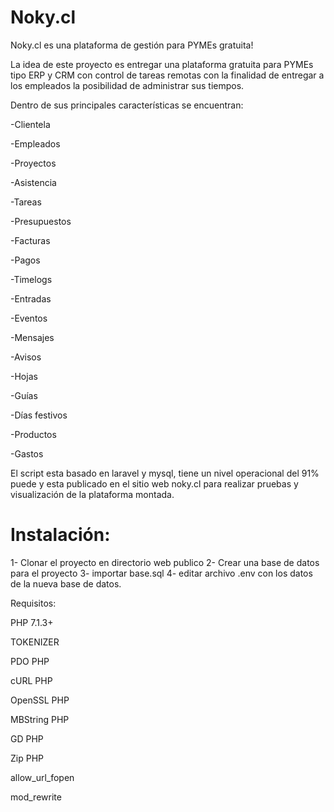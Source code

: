 # Noky.cl
Noky.cl es una plataforma de gestión para PYMEs gratuita!

La idea de este proyecto es entregar una plataforma gratuita para PYMEs tipo ERP y CRM con control de tareas remotas con la finalidad de entregar a los empleados la posibilidad de administrar sus tiempos.

Dentro de sus principales características se encuentran:

-Clientela

-Empleados

-Proyectos

-Asistencia

-Tareas

-Presupuestos

-Facturas

-Pagos

-Timelogs

-Entradas

-Eventos

-Mensajes

-Avisos

-Hojas

-Guías

-Días festivos

-Productos

-Gastos

El script esta basado en laravel y mysql, tiene un nivel operacional del 91% puede y esta publicado en el sitio web noky.cl para realizar pruebas y visualización de la plataforma montada.

# Instalación:

1- Clonar el proyecto en directorio web publico
2- Crear una base de datos para el proyecto
3- importar base.sql 
4- editar archivo .env con los datos de la nueva base de datos.

Requisitos:

PHP 7.1.3+

TOKENIZER

PDO PHP

cURL PHP

OpenSSL PHP

MBString PHP

GD PHP

Zip PHP

allow_url_fopen

mod_rewrite
